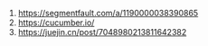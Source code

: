 1. https://segmentfault.com/a/1190000038390865
2. https://cucumber.io/
3. https://juejin.cn/post/7048980213811642382